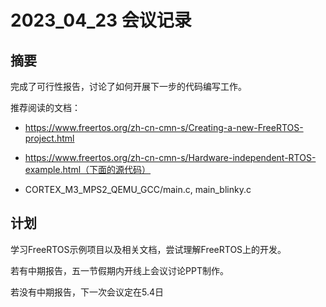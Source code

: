 # 2023_04_23 会议记录

## 摘要
完成了可行性报告，讨论了如何开展下一步的代码编写工作。

推荐阅读的文档：
* https://www.freertos.org/zh-cn-cmn-s/Creating-a-new-FreeRTOS-project.html

* https://www.freertos.org/zh-cn-cmn-s/Hardware-independent-RTOS-example.html（下面的源代码）

* CORTEX_M3_MPS2_QEMU_GCC/main.c, main_blinky.c

  
## 计划
学习FreeRTOS示例项目以及相关文档，尝试理解FreeRTOS上的开发。

若有中期报告，五一节假期内开线上会议讨论PPT制作。

若没有中期报告，下一次会议定在5.4日


